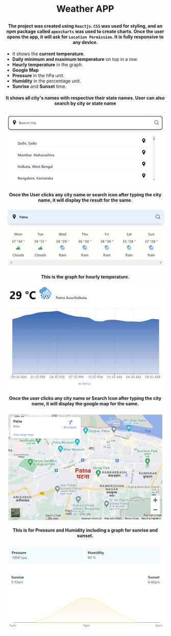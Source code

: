 # <p align="center">Weather APP</p>

#### <p align="center">The project was created using `Reactjs`. `CSS` was used for styling, and an npm package called `apexcharts` was used to create charts. Once the user opens the app, it will ask for `Location Permission`. It is fully responsive to any device.<p/>

- It shows the <b>current temperature</b>. 
- <b>Daily minimum and maximum temperature</b> on top in a row.
- <b>Hourly temperature</b> in the graph.
- <b>Google Map</b>
- <b>Pressure</b> in the hPa unit.
- <b>Humidity</b> in the percentage unit.
- <b>Sunrise</b> and <b>Sunset</b> time.

<div align="center">

#### <p>It shows all city's names with respective their state names. User can also search by city or state name</p>

![weather-autosuggetion](https://github.com/Rohit-0310/Weather-App/blob/main/src/ICON/search.png?raw=true)

#### <p>Once the User clicks any city name or search icon after typing the city name, it will display the result for the same.</p>
 
![weather-input-daily](https://github.com/Rohit-0310/Weather-App/blob/main/src/ICON/week.png?raw=true)

#### <p>This is the graph for hourly temperature.</P>
 
![weather-hourly-temp-chart](https://github.com/Rohit-0310/Weather-App/blob/main/src/ICON/hour.png?raw=true)


#### <p>Once the user clicks any city name or Search Icon after typing the city name, it will display the google map for the same.</P>
 
![weather-hourly-temp-chart](https://github.com/Rohit-0310/Weather-App/blob/main/src/ICON/g-map.png?raw=true)

#### <p>This is for Pressure and Humidity including a graph for sunrise and sunset.</P>

![weather-sun](https://github.com/Rohit-0310/Weather-App/blob/main/src/ICON/sunRiseSet.png?raw=true)</div>
